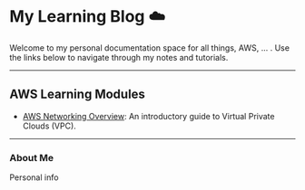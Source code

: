 # My Learning Blog ☁️

Welcome to my personal documentation space for all things, AWS, ... . Use the links below to navigate through my notes and tutorials.

---
## AWS Learning Modules

* [AWS Networking Overview](2025/10/20/aws-networking-overview.html): An introductory guide to Virtual Private Clouds (VPC).
---

### About Me
Personal info
